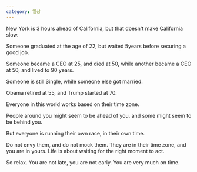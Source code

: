 ```yaml
---
category: 일상
---
```


New York is 3 hours ahead of California,
but that doesn't make California slow.

Someone graduated at the age of 22,
but waited 5years before securing a good job.

Someone became a CEO at 25, and died at 50, while another became a CEO at 50, and lived to 90 years.

Someone is still Single, while someone else got married.

Obama retired at 55, and Trump started at 70.

Everyone in this world works based on their time zone.

People around you might seem to be ahead of you, and some might seem to be behind you.

But everyone is running their own race, in their own time.

Do not envy them, and do not mock them.
They are in their time zone, and you are in yours.
Life is about waiting for the right moment to act.

So relax.
You are not late, you are not early.
You are very much on time.
